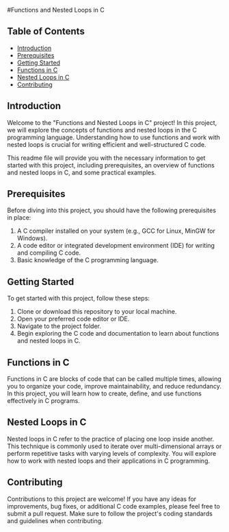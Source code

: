 #Functions and Nested Loops in C

## Table of Contents
- [Introduction](#introduction)
- [Prerequisites](#prerequisites)
- [Getting Started](#getting-started)
- [Functions in C](#functions-in-c)
- [Nested Loops in C](#nested-loops-in-c)
- [Contributing](#contributing)

## Introduction
Welcome to the "Functions and Nested Loops in C" project! In this project, we will explore the concepts of functions and nested loops in the C programming language. Understanding how to use functions and work with nested loops is crucial for writing efficient and well-structured C code.

This readme file will provide you with the necessary information to get started with this project, including prerequisites, an overview of functions and nested loops in C, and some practical examples.

## Prerequisites
Before diving into this project, you should have the following prerequisites in place:

1. A C compiler installed on your system (e.g., GCC for Linux, MinGW for Windows).
2. A code editor or integrated development environment (IDE) for writing and compiling C code.
3. Basic knowledge of the C programming language.

## Getting Started
To get started with this project, follow these steps:

1. Clone or download this repository to your local machine.
2. Open your preferred code editor or IDE.
3. Navigate to the project folder.
4. Begin exploring the C code and documentation to learn about functions and nested loops in C.

## Functions in C
Functions in C are blocks of code that can be called multiple times, allowing you to organize your code, improve maintainability, and reduce redundancy. In this project, you will learn how to create, define, and use functions effectively in C programs.

## Nested Loops in C
Nested loops in C refer to the practice of placing one loop inside another. This technique is commonly used to iterate over multi-dimensional arrays or perform repetitive tasks with varying levels of complexity. You will explore how to work with nested loops and their applications in C programming.

## Contributing
Contributions to this project are welcome! If you have any ideas for improvements, bug fixes, or additional C code examples, please feel free to submit a pull request. Make sure to follow the project's coding standards and guidelines when contributing.



